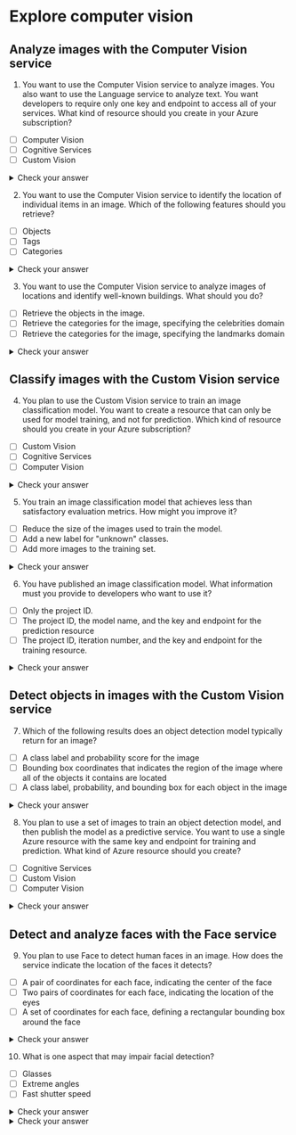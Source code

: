 # Explore computer vision

## Analyze images with the Computer Vision service
1. You want to use the Computer Vision service to analyze images. You also want to use the Language service to analyze text. You want developers to require only one key and endpoint to access all of your services. What kind of resource should you create in your Azure subscription?
- [ ] Computer Vision
- [ ] Cognitive Services
- [ ] Custom Vision
 
<details>
  <summary>Check your answer</summary>

- [ ] Computer Vision - Incorrect. This resource type only supports image analysis. A separate Language resource (with its own key and endpoint) would be required for text analytics.
- [x] Cognitive Services - Correct. A Cognitive Services resource supports both Computer Vision and Language.
- [ ] Custom Vision - Incorrect. The Custom Vision service is for image classification and object detection, and does not support image analysis or text analysis.
</details>

2. You want to use the Computer Vision service to identify the location of individual items in an image. Which of the following features should you retrieve?
- [ ] Objects
- [ ] Tags
- [ ] Categories

<details>
  <summary>Check your answer</summary>

- [x] Objects - Correct. Computer Vision returns objects with a bounding box to indicate their location in the image.
- [ ] Tags - Incorrect. Tags indicate the items in an image, but not their location.
- [ ] Categories - Incorrect. Categories provide suggested categorizations for the image as a whole, not individual items in it.
</details>

3. You want to use the Computer Vision service to analyze images of locations and identify well-known buildings. What should you do?
- [ ] Retrieve the objects in the image.
- [ ] Retrieve the categories for the image, specifying the celebrities domain
- [ ] Retrieve the categories for the image, specifying the landmarks domain

<details>
  <summary>Check your answer</summary>

- [ ] Retrieve the objects in the image - Incorrect. The objects might identify buildings as buildings, but not a specific well-known landmark.
- [ ] Retrieve the categories for the image, specifying the celebrities' domain - Incorrect. The celebrities domain includes well-known people, not buildings.
- [x] Retrieve the categories for the image, specifying the landmarks' domain - Correct. The landmarks domain includes many well-known buildings around the world.
</details>

## Classify images with the Custom Vision service

4. You plan to use the Custom Vision service to train an image classification model. You want to create a resource that can only be used for model training, and not for prediction. Which kind of resource should you create in your Azure subscription?
- [ ] Custom Vision
- [ ] Cognitive Services
- [ ] Computer Vision

<details>
  <summary>Check your answer</summary>

- [x] Custom Vision - Correct: When you create a Custom Vision resource, you can specify whether it is to be used for training, prediction, or both.
- [ ] Cognitive Services - Incorrect: A Cognitive Services resource can be used by the Custom Vision service for both training and prediction.
- [ ] Computer Vision - Incorrect: The Computer Vision service does not support the training of a custom image classification model.
</details>

5. You train an image classification model that achieves less than satisfactory evaluation metrics. How might you improve it?
- [ ] Reduce the size of the images used to train the model.
- [ ] Add a new label for "unknown" classes.
- [ ] Add more images to the training set.

<details>
  <summary>Check your answer</summary>

- [ ] Reduce the size of the images used to train the model - Incorrect: Changing the size of the images is unlikely to improve performance significantly, and reducing them may even lose some resolution and make the model worse.
- [ ] Add a new label for "unknown" classes - Incorrect: Adding an "unknown" label will not improve the accuracy of predictions for the classes you want to identify.
- [x] Add more images to the training set - Correct: Generally, adding more images to the project and retraining the model is likely to improve performance.
</details>

6. You have published an image classification model. What information must you provide to developers who want to use it?
- [ ] Only the project ID.
- [ ] The project ID, the model name, and the key and endpoint for the prediction resource
- [ ] The project ID, iteration number, and the key and endpoint for the training resource.

<details>
  <summary>Check your answer</summary>

- [ ] Only the project ID - Incorrect: The project ID on its own is not enough information to use the published model
- [x] The project ID, the model name, and the key and endpoint for the prediction resource - Correct: To use a published model, you need the project ID, the model name, and the key and endpoint for the prediction resource.
- [ ] The project ID, iteration number, and the key and endpoint for the training resource - Incorrect: You need the model name rather than the iteration number; and the key and endpoint must be for the prediction resource, not the training resource.
</details>

## Detect objects in images with the Custom Vision service
7. Which of the following results does an object detection model typically return for an image?
- [ ] A class label and probability score for the image
- [ ] Bounding box coordinates that indicates the region of the image where all of the objects it contains are located
- [ ] A class label, probability, and bounding box for each object in the image

<details>
  <summary>Check your answer</summary>

- [ ] A class label and probability score for the image - Incorrect: The classes returned by an object detection model are applicable to individual objects in the image, not the image as a whole
- [ ] Bounding box coordinates that indicates the region of the image where all of the objects it contains are located - Incorrect: The bounding boxes returned by an object detection model indicates the location of a single object.
- [x] A class label, probability, and bounding box for each object in the image - Correct: An object detection model predicts a class label, probability, and bounding box for each object in the image
</details>

8. You plan to use a set of images to train an object detection model, and then publish the model as a predictive service. You want to use a single Azure resource with the same key and endpoint for training and prediction. What kind of Azure resource should you create?
- [ ] Cognitive Services
- [ ] Custom Vision
- [ ] Computer Vision

<details>
  <summary>Check your answer</summary>

- [x] Cognitive Services - Correct: A cognitive services resource can be used for both training and prediction.
- [ ] Custom Vision - Incorrect: Creating a Custom Vision resource for both training and prediction results in two separate resources being provisioned, each with their own key and endpoint.
- [ ] Computer Vision - Incorrect: A Computer Vision resource cannot be used to train an object detection model from your own images.
</details>

## Detect and analyze faces with the Face service
9. You plan to use Face to detect human faces in an image. How does the service indicate the location of the faces it detects?
- [ ] A pair of coordinates for each face, indicating the center of the face
- [ ] Two pairs of coordinates for each face, indicating the location of the eyes
- [ ] A set of coordinates for each face, defining a rectangular bounding box around the face

<details>
  <summary>Check your answer</summary>

- [ ] A pair of coordinates for each face, indicating the center of the face
- [ ] Two pairs of coordinates for each face, indicating the location of the eyes
- [x] A set of coordinates for each face, defining a rectangular bounding box around the face - Correct: The locations of detected faces are indicated by coordinates for a rectangular bounding box
</details>

10. What is one aspect that may impair facial detection?
- [ ] Glasses
- [ ] Extreme angles
- [ ] Fast shutter speed

<details>
  <summary>Check your answer</summary>

- [ ] Glasses
- [x] Extreme angles - Correct: Best results are obtained when the faces are full-frontal or as near as possible to full-frontal
- [ ] Fast shutter speed
</details>


<details>
  <summary>Check your answer</summary>


</details>